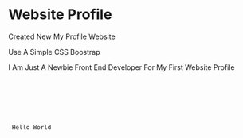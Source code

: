 # Website Profile
Created New My Profile Website 

Use A Simple CSS Boostrap

I Am Just A Newbie Front End Developer For My First Website Profile

<code>
	<pre>
	<pre>
	<p> Hello World </p>
	</pre>
	</pre>
	</code>


